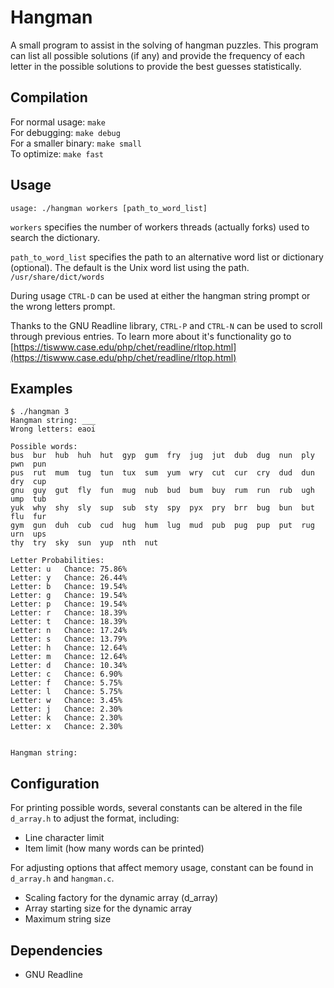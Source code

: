 # Hangman

A small program to assist in the solving of hangman puzzles.  This program
can list all possible solutions (if any) and provide the frequency of each
letter in the possible solutions to provide the best guesses statistically.

## Compilation

For normal usage: `make`  
For debugging: `make debug`  
For a smaller binary: `make small`  
To optimize: `make fast`  


## Usage

`usage: ./hangman workers [path_to_word_list]`  

`workers` specifies the number of workers threads (actually forks) used to
search the dictionary.  

`path_to_word_list` specifies the path to an alternative word list or
dictionary (optional).  The default is the Unix word list using the path.
`/usr/share/dict/words`  

During usage `CTRL-D` can be used at either the hangman string prompt or
the wrong letters prompt.  

Thanks to the GNU Readline library, `CTRL-P` and `CTRL-N` can be used to
scroll through previous entries.  To learn more about it's functionality
go to [https://tiswww.case.edu/php/chet/readline/rltop.html](https://tiswww.case.edu/php/chet/readline/rltop.html)  



## Examples

```
$ ./hangman 3
Hangman string: ___
Wrong letters: eaoi

Possible words:
bus  bur  hub  huh  hut  gyp  gum  fry  jug  jut  dub  dug  nun  ply  pwn  pun  
pus  rut  mum  tug  tun  tux  sum  yum  wry  cut  cur  cry  dud  dun  dry  cup  
gnu  guy  gut  fly  fun  mug  nub  bud  bum  buy  rum  run  rub  ugh  ump  tub  
yuk  why  shy  sly  sup  sub  sty  spy  pyx  pry  brr  bug  bun  but  flu  fur  
gym  gun  duh  cub  cud  hug  hum  lug  mud  pub  pug  pup  put  rug  urn  ups  
thy  try  sky  sun  yup  nth  nut  

Letter Probabilities:
Letter: u	Chance: 75.86%
Letter: y	Chance: 26.44%
Letter: b	Chance: 19.54%
Letter: g	Chance: 19.54%
Letter: p	Chance: 19.54%
Letter: r	Chance: 18.39%
Letter: t	Chance: 18.39%
Letter: n	Chance: 17.24%
Letter: s	Chance: 13.79%
Letter: h	Chance: 12.64%
Letter: m	Chance: 12.64%
Letter: d	Chance: 10.34%
Letter: c	Chance: 6.90%
Letter: f	Chance: 5.75%
Letter: l	Chance: 5.75%
Letter: w	Chance: 3.45%
Letter: j	Chance: 2.30%
Letter: k	Chance: 2.30%
Letter: x	Chance: 2.30%


Hangman string:
```

## Configuration

For printing possible words, several constants can be altered in the file
`d_array.h` to adjust the format, including:

* Line character limit
* Item limit (how many words can be printed)

For adjusting options that affect memory usage, constant can be found in
`d_array.h` and `hangman.c`.  

* Scaling factory for the dynamic array (d_array)
* Array starting size for the dynamic array
* Maximum string size

## Dependencies

* GNU Readline
